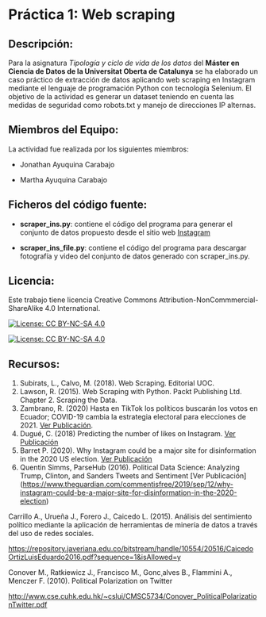 # Práctica 1: Web scraping
## Descripción:

Para la asignatura _Tipología y ciclo de vida de los datos_ del **Máster en Ciencia de Datos de la Universitat Oberta de Catalunya** se ha elaborado un caso práctico de extracción de datos aplicando web scraping en Instagram mediante el lenguaje de programación Python con tecnología Selenium.  El objetivo de la actividad es generar un dataset teniendo en cuenta las medidas de seguridad como robots.txt y manejo de direcciones IP alternas.

## Miembros del Equipo:
La actividad fue realizada por los siguientes miembros:

* Jonathan Ayuquina Carabajo

* Martha Ayuquina Carabajo

## Ficheros del código fuente:

* **scraper_ins.py**: contiene el código del programa para generar el conjunto de datos propuesto desde el sitio web [Instagram](https://www.instagram.com/?hl=es-la)

* **scraper_ins_file.py**: contiene el código del programa para descargar fotografía y video del  conjunto de datos generado con scraper_ins.py.

## Licencia:
Este trabajo tiene licencia Creative Commons Attribution-NonCommmercial-ShareAlike 4.0 International.

[![License: CC BY-NC-SA 4.0](https://licensebuttons.net/l/by-nc-sa/4.0/80x15.png)](https://creativecommons.org/licenses/by-nc-sa/4.0/)

[![License: CC BY-NC-SA 4.0](https://img.shields.io/badge/License-CC%20BY--NC--SA%204.0-lightgrey.svg)](https://creativecommons.org/licenses/by-nc-sa/4.0/)

## Recursos:

1. Subirats, L., Calvo, M. (2018). Web Scraping. Editorial UOC.
2. Lawson, R. (2015). Web Scraping with Python. Packt Publishing Ltd. Chapter 2. Scraping the Data.
3. Zambrano, R. (2020) Hasta en TikTok los políticos buscarán los votos en Ecuador; COVID-19 cambia la estrategia electoral para elecciones de 2021. [Ver Publicación](https://www.eluniverso.com/noticias/2020/05/24/nota/7849353/elecciones-presidenciales-2021-ecuador-redes-sociales/).
4. Dugué, C. (2018) Predicting the number of likes on Instagram. [Ver Publicación](https://towardsdatascience.com/predict-the-number-of-likes-on-instagram-a7ec5c020203)
5. Barret P. (2020). Why Instagram could be a major site for disinformation in the 2020 US election.  [Ver Publicación](https://www.theguardian.com/commentisfree/2019/sep/12/why-instagram-could-be-a-major-site-for-disinformation-in-the-2020-election) 
6. Quentin Simms, ParseHub  (2016). Political Data Science: Analyzing Trump, Clinton, and Sanders Tweets and Sentiment [Ver Publicación] (https://www.theguardian.com/commentisfree/2019/sep/12/why-instagram-could-be-a-major-site-for-disinformation-in-the-2020-election)

Carrillo A., Urueña J., Forero J., Caicedo L. (2015). Análisis del sentimiento político mediante la aplicación de herramientas de minería de datos a través del uso de redes sociales. 

https://repository.javeriana.edu.co/bitstream/handle/10554/20516/CaicedoOrtizLuisEduardo2016.pdf?sequence=1&isAllowed=y 

Conover M., Ratkiewicz J., Francisco M., Gonc¸alves B., Flammini A., Menczer F. (2010).  Political Polarization on Twitter 

http://www.cse.cuhk.edu.hk/~cslui/CMSC5734/Conover_PoliticalPolarizationTwitter.pdf 
